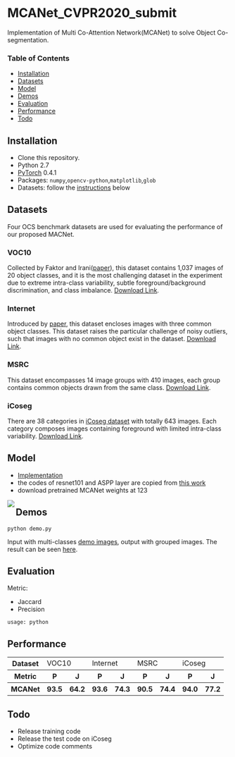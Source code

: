 # MCANet_CVPR2020_submit
Implementation of Multi Co-Attention Network(MCANet) to solve Object Co-segmentation.

### Table of Contents
- <a href='#Installation'>Installation</a>
- <a href='#Datasets'>Datasets</a>
- <a href='#Model'>Model</a>
- <a href='#Demos'>Demos</a>
- <a href='#Evaluation'>Evaluation</a>
- <a href='#Performance'>Performance</a>
- <a href='#Todo'>Todo</a>
&nbsp;
&nbsp;
## Installation
- Clone this repository.
- Python 2.7
- [PyTorch](http://pytorch.org/) 0.4.1 
- Packages: `numpy`,`opencv-python`,`matplotlib`,`glob`
- Datasets: follow the [instructions](#Datasets) below
## Datasets
Four OCS benchmark datasets are used for evaluating the performance of our proposed MACNet.

### VOC10
Collected by Faktor and Irani([paper](https://www.cv-foundation.org/openaccess/content_iccv_2013/papers/Faktor_Co-segmentation_by_Composition_2013_ICCV_paper.pdf)), this dataset contains 1,037 images of 20 object classes, and it is the most challenging dataset in the experiment due to extreme intra-class variability, subtle foreground/background discrimination, and class imbalance. [Download Link](123).
### Internet
Introduced by [paper](http://people.csail.mit.edu/mrub/ObjectDiscovery/), this dataset encloses images with three common object classes. This dataset raises the particular challenge of noisy outliers, such that images with no common object exist in the dataset. [Download Link](http://people.csail.mit.edu/mrub/ObjectDiscovery/ObjectDiscovery-data.zip).
### MSRC
This dataset encompasses 14 image groups with 410 images, each group contains common objects drawn from the same class. [Download Link](http://people.csail.mit.edu/mrub/ObjectDiscovery/ObjectDiscovery-data.zip).
### iCoseg
There are 38 categories in [iCoseg dataset](https://www.cc.gatech.edu/~dbatra/papers/bkpcl_cvpr10.pdf) with totally 643 images. Each category composes images containing foreground with limited intra-class variability. [Download Link](http://people.csail.mit.edu/mrub/ObjectDiscovery/ObjectDiscovery-data.zip).

## Model
   
- [Implementation](https://github.com/blankblankblank123/MCANet_CVPR2020_submit/tree/master/libs/models)
- the codes of resnet101 and ASPP layer are copied from [this work](https://github.com/kazuto1011/deeplab-pytorch)
- download pretrained MCANet weights at 123

<img align="left" src= "https://github.com/blankblankblank123/MCANet_CVPR2020_submit/blob/master/doc/model.PNG">

## Demos
```
python demo.py
```
Input with multi-classes [demo images](https://github.com/blankblankblank123/MCANet_CVPR2020_submit/tree/master/demo_images), output with grouped images. The result can be seen [here](https://github.com/blankblankblank123/MCANet_CVPR2020_submit/tree/master/result/demo).


## Evaluation
Metric:
- Jaccard
- Precision

```
usage: python 
```

## Performance
<table>
    <tr>
        <th>Dataset</th>
        <td colspan="2">VOC10</td>
        <td colspan="2">Internet</td>
        <td colspan="2">MSRC</td>
        <td colspan="2">iCoseg</td>
    </tr>
    <tr>
        <th> Metric</th>
        <th>P</th>
        <th>J</th>
        <th>P</th>
        <th>J</th>
        <th>P</th>
        <th>J</th>
        <th>P</th>
        <th>J</th>
    </tr>
    <tr>
        <th> MCANet</th>
        <th>93.5</th>
        <th>64.2</th>
        <th>93.6</th>
        <th>74.3</th>
        <th>90.5</th>
        <th>74.4</th>
        <th>94.0</th>
        <th>77.2</th>
    </tr>
   
</table>

## Todo
- Release training code
- Release the test code on iCoseg
- Optimize code comments
